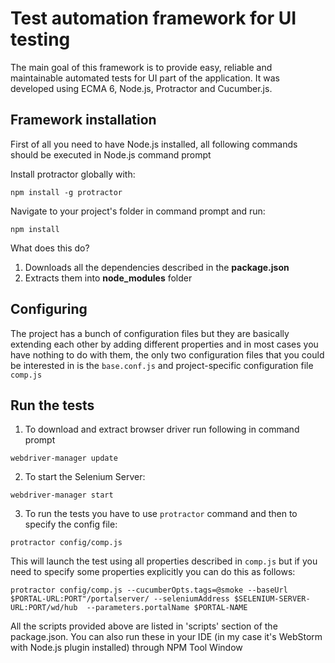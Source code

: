 # Test automation framework for UI testing

The main goal of this framework is to provide easy, reliable and maintainable automated tests for UI part of the application. It was developed using ECMA 6, Node.js, Protractor and Cucumber.js. 

## Framework installation

First of all you need to have Node.js installed, all following commands should be executed in Node.js command prompt

Install protractor globally with:
```
npm install -g protractor
```

Navigate to your project's folder in command prompt and run:
```
npm install
```

What does this do?

1. Downloads all the dependencies described in the **package.json**
2. Extracts them into **node_modules** folder


## Configuring

The project has a bunch of configuration files but they are basically extending each other by adding different properties and in most cases you have nothing to do with them, the only two configuration files that you could be interested in is the ```base.conf.js``` and project-specific configuration file ```comp.js```


## Run the tests

1. To download and extract browser driver run following in command prompt
```
webdriver-manager update
```
2. To start the Selenium Server:
```
webdriver-manager start
```
3. To run the tests you have to use ```protractor``` command and then to specify the config file:
```
protractor config/comp.js
```

This will launch the test using all properties described in ```comp.js``` but if you need to specify some properties explicitly you can do this as follows:
```
protractor config/comp.js --cucumberOpts.tags=@smoke --baseUrl $PORTAL-URL:PORT"/portalserver/ --seleniumAddress $SELENIUM-SERVER-URL:PORT/wd/hub  --parameters.portalName $PORTAL-NAME
```

All the scripts provided above are listed in 'scripts' section of the package.json. You can also run these in your IDE (in my case it's WebStorm with Node.js plugin installed) through NPM Tool Window

